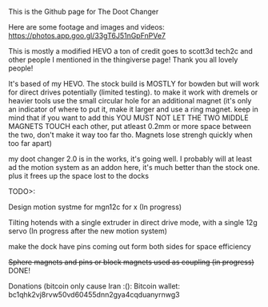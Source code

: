 This is the Github page for The Doot Changer

Here are some footage and images and videos:
https://photos.app.goo.gl/33gT6J51nGpFnPVe7

This is mostly a modified HEVO a ton of credit goes to scott3d tech2c and other people I mentioned in the thingiverse page! Thank you all lovely people!

It's based of my HEVO. The stock build is MOSTLY for bowden but will work for direct drives potentially (limited testing). to make it work with dremels or heavier tools use the small circular hole for an additional magnet (it's only an indicator of where to put it, make it larger and use a ring magnet. keep in mind that if you want to add this YOU MUST NOT LET THE TWO MIDDLE MAGNETS TOUCH each other, put atleast 0.2mm or more space between the two, don't make it way too far tho. Magnets lose strengh quickly when too far apart)

my doot changer 2.0 is in the works, it's going well. I probably will at least ad the motion system as an addon here, it's much better than the stock one. plus it frees up the space lost to the docks




TODO>:

Design motion systme for mgn12c for x (In progress)

Tilting hotends with a single extruder in direct drive mode, with a single 12g servo  (In progress after the new motion system)

make the dock have pins coming out form both sides for space efficiency

~~Sphere magnets and pins or block magnets used as coupling (in progress)~~ DONE!

Donations (bitcoin only cause Iran :():
Bitcoin wallet: bc1qhk2vj8rvw50vd60455dnn2gya4cqduanyrnwg3
